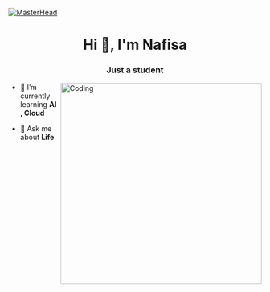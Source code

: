[![MasterHead](https://mir-s3-cdn-cf.behance.net/project_modules/max_1200/79731568097599.5b50bca477735.jpg)](https://github.com/Nafisa-Tabassum-Mim)
<h1 align="center">Hi 👋, I'm Nafisa</h1>
<h3 align="center">Just a student</h3>
<img align="right" alt="Coding" width="400" src="https://cdn.dribbble.com/users/4055494/screenshots/15215756/lottie-000_1_1.gif">



- 🌱 I’m currently learning **AI , Cloud**

- 💬 Ask me about **Life**


